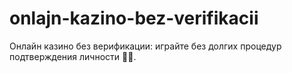 # onlajn-kazino-bez-verifikacii
Онлайн казино без верификации: играйте без долгих процедур подтверждения личности 🔐🎰.
